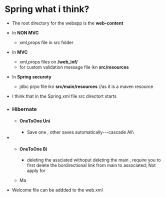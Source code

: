 # Spring what i think?

- The root directory for the webapp is the **web-content**

- In **NON MVC**

  - xml,props file in src folder

- In **MVC**

  - xml,props files on **/web_inf/**
  - for custom validation message file ikn **src/resources**

- In **Spring securoty**

  - jdbc prpo file ikn **src/main/resources** //as it is a maven resource

- I think that in the Spring.xml file src directort starts

- ### Hibernate

  - #### OneToOne Uni 
    - Save one , other saves automatically---cascade All\

- - #### OneToOne Bi

    - deleting the assciated withoput deleting the main , require you to first delete the bordirectional link from main to associated; Not apply for
    
  - Ma  

- Welcome file can be addded to the web.xml

